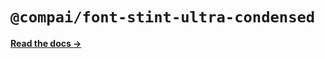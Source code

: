 # `@compai/font-stint-ultra-condensed`

[**Read the docs &rarr;**](https://components.ai/docs/typefaces/stint-ultra-condensed)
